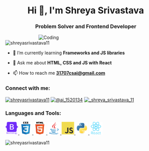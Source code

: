 <h1 align="center">Hi 👋, I'm Shreya Srivastava</h1>
<h3 align="center">Problem Solver and Frontend Developer</h3>

<img align="right" alt="Coding" width="400" src="![](https://github.com/shreyasrivastava11/shreyasrivastava11/blob/main/hi.gif)
">

<p align="left"> <img src="https://komarev.com/ghpvc/?username=shreyasrivastava11&label=Profile%20views&color=0e75b6&style=flat" alt="shreyasrivastava11" /> </p>

- 🌱 I’m currently learning **Frameworks and JS libraries**

- 💬 Ask me about **HTML, CSS and JS with React**

- 📫 How to reach me **31707csai@gmail.com**

<h3 align="left">Connect with me:</h3>
<p align="left">
<a href="https://linkedin.com/in/shreyasrivastava11" target="blank"><img align="center" src="https://raw.githubusercontent.com/rahuldkjain/github-profile-readme-generator/master/src/images/icons/Social/linked-in-alt.svg" alt="shreyasrivastava11" height="30" width="40" /></a>
<a href="https://www.hackerrank.com/@ai_1520134" target="blank"><img align="center" src="https://raw.githubusercontent.com/rahuldkjain/github-profile-readme-generator/master/src/images/icons/Social/hackerrank.svg" alt="@ai_1520134" height="30" width="40" /></a>
<a href="https://www.leetcode.com/_shreya_srivastava_11" target="blank"><img align="center" src="https://raw.githubusercontent.com/rahuldkjain/github-profile-readme-generator/master/src/images/icons/Social/leet-code.svg" alt="_shreya_srivastava_11" height="30" width="40" /></a>
</p>

<h3 align="left">Languages and Tools:</h3>
<p align="left"> <a href="https://getbootstrap.com" target="_blank" rel="noreferrer"> <img src="https://raw.githubusercontent.com/devicons/devicon/master/icons/bootstrap/bootstrap-plain-wordmark.svg" alt="bootstrap" width="40" height="40"/> </a> <a href="https://www.w3schools.com/css/" target="_blank" rel="noreferrer"> <img src="https://raw.githubusercontent.com/devicons/devicon/master/icons/css3/css3-original-wordmark.svg" alt="css3" width="40" height="40"/> </a> <a href="https://www.w3.org/html/" target="_blank" rel="noreferrer"> <img src="https://raw.githubusercontent.com/devicons/devicon/master/icons/html5/html5-original-wordmark.svg" alt="html5" width="40" height="40"/> </a> <a href="https://www.java.com" target="_blank" rel="noreferrer"> <img src="https://raw.githubusercontent.com/devicons/devicon/master/icons/java/java-original.svg" alt="java" width="40" height="40"/> </a> <a href="https://developer.mozilla.org/en-US/docs/Web/JavaScript" target="_blank" rel="noreferrer"> <img src="https://raw.githubusercontent.com/devicons/devicon/master/icons/javascript/javascript-original.svg" alt="javascript" width="40" height="40"/> </a> <a href="https://www.python.org" target="_blank" rel="noreferrer"> <img src="https://raw.githubusercontent.com/devicons/devicon/master/icons/python/python-original.svg" alt="python" width="40" height="40"/> </a> <a href="https://reactjs.org/" target="_blank" rel="noreferrer"> <img src="https://raw.githubusercontent.com/devicons/devicon/master/icons/react/react-original-wordmark.svg" alt="react" width="40" height="40"/> </a> </p>

<p><img align="left" src="https://github-readme-stats.vercel.app/api/top-langs?username=shreyasrivastava11&show_icons=true&locale=en&layout=compact" alt="shreyasrivastava11" /></p>

<!-- <p>&nbsp;<img align="center" src="https://github-readme-stats.vercel.app/api?username=shreyasrivastava11&show_icons=true&locale=en" alt="shreyasrivastava11" /></p> -->
